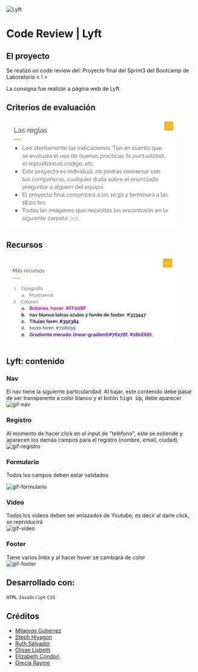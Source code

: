 ![Lyft](http://assets.stickpng.com/thumbs/580b57fcd9996e24bc43c525.png)

# Code Review | Lyft

## El proyecto
Se realizó un code review del:
Proyecto final del Sprint3 del Bootcamp de Laboratoria < l >

La consigna fue realizar a página web de Lyft.

## Criterios de evaluación
![reglas](assets/img-readme/reglas.jpg)

## Recursos
![recursos](assets/img-readme/recursos.jpg)

## Lyft: contenido

### Nav
El nav tiene la siguiente particularidad:
Al bajar, este contenido debe pasar de ser transparente a color blanco y el botón <kbd>Sign Up</kbd>, debe aparecer<br/>
![gif-nav](http://i.picasion.com/pic85/e405d7673ca00b7d9f697c27121ed0c3.gif)

### Registro
Al momento de hacer click en el input de "teléfono", este se extiende y aparecen los demás campos para el registro (nombre, email, ciudad)<br/>
![gif-registro](http://i.picasion.com/pic85/4e49df94e8018a219dc916829d85ca6a.gif)

### Formulario
Todos los campos deben estar validados<br/>

![gif-formulario](http://i.picasion.com/pic85/372651bed87039b158240bdbf32e9943.gif)

### Video
Todos los videos deben ser enlazados de Youtube, es decir al darle click, se reproducirá<br/>
![gif-video](http://i.picasion.com/pic85/e63d86703883b49ac13a51fb6dae8342.gif)

### Footer
Tiene varios links y al hacer hover se cambiará de color <br/>
![gif-footer](http://i.picasion.com/pic85/dcbe2f0e8b5ffefcaa61709062b5bc36.gif)

## Desarrollado con:

`HTML` `JavaScript` `CSS`

##  Créditos
* [Milagros Gutierrez](https://github.com/mili01gm)
* [Steph Hiyagon](https://github.com/StephHiyagon)
* [Ruth Salvador](https://github.com/RuthSalvador)
* [Glisse Lisbeth](https://github.com/GlisseLisbeth)
* [Elizabeth Condori](https://github.com/ely405)
* [Grecia Rayme](https://github.com/GreeceArtemis)
